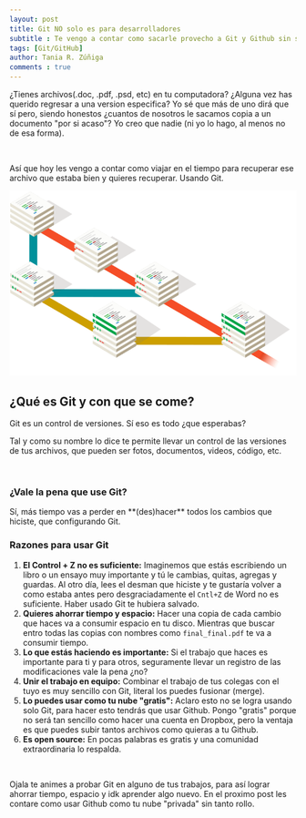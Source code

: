 ```yaml
---
layout: post
title: Git NO solo es para desarrolladores
subtitle : Te vengo a contar como sacarle provecho a Git y Github sin ser desarrollador de código.
tags: [Git/GitHub]
author: Tania R. Zúñiga
comments : true
---
```


¿Tienes archivos(.doc, .pdf, .psd, etc) en tu computadora? ¿Alguna vez has querido regresar a una version especifica? Yo sé que más de uno dirá que sí pero, siendo honestos ¿cuantos de nosotros le sacamos copia a un documento "por si acaso"? Yo creo que nadie (ni yo lo hago, al menos no de esa forma).

<br>

Así que hoy les vengo a contar como viajar en el tiempo para recuperar ese archivo que estaba bien y quieres recuperar. Usando Git.
<br>

![files_git](\assets\img\GitParaTodos\git_files.png)


<h2> ¿Qué es Git y con que se come? </h2>
Git es un control de versiones. Sí eso es todo ¿que esperabas?

Tal y como su nombre lo dice te permite llevar un control de las versiones de tus archivos, que pueden ser fotos, documentos, videos, código, etc.

<br>

<h3> ¿Vale la pena que use Git? </h3>
Sí, más tiempo vas a perder en **(des)hacer** todos los cambios que hiciste, que configurando Git.

<br>

<h3> Razones para usar Git </h3>

 1. **El Control + Z no es suficiente:**  Imaginemos que estás escribiendo un libro o un ensayo muy importante y tú le cambias, quitas, agregas y guardas. Al otro día, lees el desman que hiciste y te gustaría volver a como estaba antes pero desgraciadamente el `Cntl+Z` de Word no es suficiente. Haber usado Git te hubiera salvado.
 2. **Quieres ahorrar tiempo y espacio:** Hacer una copia de cada cambio que haces va a consumir espacio en tu disco. Mientras que buscar entro todas las copias con nombres como `final_final.pdf` te va a consumir tiempo.
 3. **Lo que estás haciendo es importante:** Si el trabajo que haces es importante para ti y para otros, seguramente llevar un registro de las modificaciones vale la pena ¿no?
 4. **Unir el trabajo en equipo:** Combinar el trabajo de tus colegas con el tuyo es muy sencillo con Git, literal los puedes fusionar (merge).
 5. **Lo puedes usar como tu nube "gratis":** Aclaro esto no se logra usando solo Git, para hacer esto tendrás que usar Github. Pongo "gratis" porque no será tan sencillo como hacer una cuenta en Dropbox, pero la ventaja es que puedes subir tantos archivos como quieras a tu Github.
 6. **Es open source:** En pocas palabras es gratis y una comunidad extraordinaria lo respalda.

<br>

Ojala te animes a probar Git en alguno de tus trabajos, para así lograr ahorrar tiempo, espacio y idk aprender algo nuevo.
En el proximo post les contare como usar Github como tu nube "privada" sin tanto rollo.